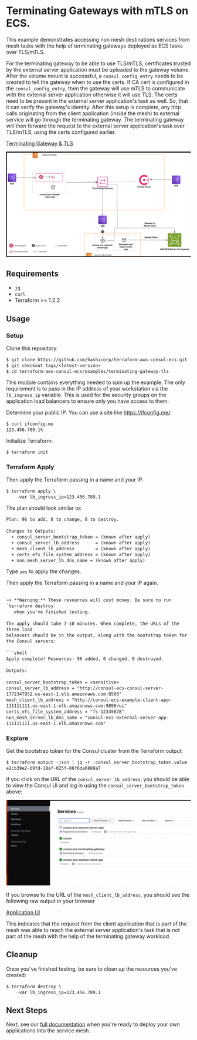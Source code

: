 # Terminating Gateways with mTLS on ECS.

This example demonstrates accessing non mesh destinations services from mesh tasks with the help of terminating gateways deployed as ECS tasks over TLS/mTLS.

For the terminating gateway to be able to use TLS/mTLS, certificates trusted by the external server application must be uploaded to the gateway volume. 
After the volume mount is successful, a `consul_config_entry` needs to be created to tell the gateway when to use the certs.
If CA cert is configured in the `consul_config_entry`, then the gateway will use mTLS to communicate with the external server application otherwise it will use TLS.
The certs need to be present in the external server application's task as well. So, that it can verify the gateway's identity.
After this setup is complete, any http calls originating from the client application (inside the mesh) to external service will go through the terminating gateway.
The terminating gateway will then forward the request to the external server application's task over TLS/mTLS, using the certs configured earlier.

[Terminating Gateway & TLS](https://developer.hashicorp.com/consul/docs/connect/gateways/terminating-gateway)

![Example architecture](https://github.com/hashicorp/terraform-aws-consul-ecs/blob/main/_docs/terminating-gateway-external-server-tls.png?raw=true)

## Requirements

* `jq`
* `curl`
* Terraform >= 1.2.2

## Usage

### Setup

Clone this repository:

```console
$ git clone https://github.com/hashicorp/terraform-aws-consul-ecs.git
$ git checkout tags/<latest-version>
$ cd terraform-aws-consul-ecs/examples/terminating-gateway-tls
```

This module contains everything needed to spin up the example. The only
requirement is to pass in the IP address of your workstation via the `lb_ingress_ip`
variable. This is used for the security groups on the application load balancers to ensure
only you have access to them.

Determine your public IP. You can use a site like https://ifconfig.me/:

```console
$ curl ifconfig.me
123.456.789.1%
```

Initialize Terraform:

```console
$ terraform init
```

### Terraform Apply

Then apply the Terraform passing in a name and your IP:

```console
$ terraform apply \
    -var lb_ingress_ip=123.456.789.1
```

The plan should look similar to:

```shell
Plan: 96 to add, 0 to change, 0 to destroy.

Changes to Outputs:
  + consul_server_bootstrap_token = (known after apply)
  + consul_server_lb_address      = (known after apply)
  + mesh_client_lb_address        = (known after apply)
  + certs_efs_file_system_address = (known after apply)
  + non_mesh_server_lb_dns_name = (known after apply)
```

Type `yes` to apply the changes.

Then apply the Terraform passing in a name and your IP again.

```shell

~> **Warning:** These resources will cost money. Be sure to run `terraform destroy`
   when you've finished testing.

The apply should take 7-10 minutes. When complete, the URLs of the three load
balancers should be in the output, along with the bootstrap token for the Consul servers:

```shell
Apply complete! Resources: 96 added, 0 changed, 0 destroyed.

Outputs:

consul_server_bootstrap_token = <sensitive>
consul_server_lb_address = "http://consul-ecs-consul-server-1772347952.us-east-1.elb.amazonaws.com:8500"
mesh_client_lb_address = "http://consul-ecs-example-client-app-111111111.us-east-1.elb.amazonaws.com:9090/ui"
certs_efs_file_system_address = "fs-12345678"
non_mesh_server_lb_dns_name = "consul-ecs-external-server-app-111111111.us-east-1.elb.amazonaws.com"
```

### Explore

Get the bootstrap token for the Consul cluster from the Terraform output:

```console
$ terraform output -json | jq -r .consul_server_bootstrap_token.value
e2cb39e2-b9fd-18af-025f-86f6da6889a7
```

If you click on the URL of the `consul_server_lb_address`, you should be able
to view the Consul UI and log in using the `consul_server_bootstrap_token` above:

![Consul dc1 UI](https://github.com/hashicorp/terraform-aws-consul-ecs/blob/main/_docs/terminating-gateway-dc1.png?raw=true)

If you browse to the URL of the `mesh_client_lb_address`, you should see the following raw output in your browser

[Application UI](https://github.com/hashicorp/terraform-aws-consul-ecs/blob/main/_docs/terminating-gateway-client-ui.png)

This indicates that the request from the client application that is part of the mesh was able to reach the external server application's task that is not part of the mesh with the help of the terminating gateway workload.

## Cleanup

Once you've finished testing, be sure to clean up the resources you've created:

```console
$ terraform destroy \
    -var lb_ingress_ip=123.456.789.1
```

## Next Steps

Next, see our [full documentation](https://www.consul.io/docs/ecs) when you're
ready to deploy your own applications into the service mesh.
